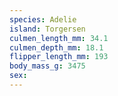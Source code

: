 ```yaml
---
species: Adelie
island: Torgersen
culmen_length_mm: 34.1
culmen_depth_mm: 18.1
flipper_length_mm: 193
body_mass_g: 3475
sex: 
---
```


